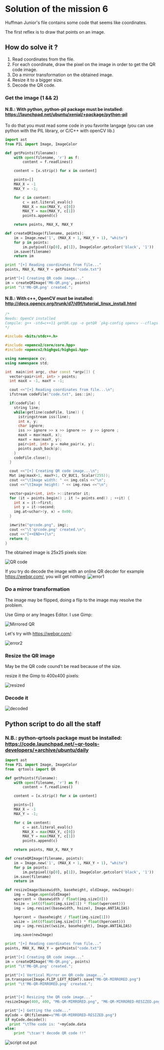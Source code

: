 # Solution of the mission 6
Huffman Junior's file contains some code that seems like coordinates.

The first reflex is to draw that points on an image.

## How do solve it ?
1. Read coordinates from the file.
1. For each coordinate, draw the pixel on the image in order to get the QR code image.
1. Do a mirror transformation on the obtained image.
1. Resize it to a bigger size.
1. Decode the QR code.

### Get the image (1 && 2)
#### N.B.: With python, python-pil package must be installed: https://launchpad.net/ubuntu/xenial/+package/python-pil

To do that you must read some code in you favorite langage (you can use python with the PIL library, or C/C++ with openCV lib.)
```python
import ast
from PIL import Image, ImageColor

def getPoints(filename):
    with open(filename, 'r') as f:
        content = f.readlines()

    content = [x.strip() for x in content]

    points=[]
    MAX_X = -1
    MAX_Y = -1;

    for c in content:
        c = ast.literal_eval(c)
        MAX_X = max(MAX_Y, c[0])
        MAX_Y = max(MAX_Y, c[1])
        points.append(c)

    return points, MAX_X, MAX_Y

def createQRImage(filename, points):
    im = Image.new('1', (MAX_X + 1, MAX_Y + 1), "white")
    for p in points:
        im.putpixel((p[0], p[1]), ImageColor.getcolor('black', '1'))
    im.save(filename)
    return im

print "[+] Reading coordinates from file..."
points, MAX_X, MAX_Y = getPoints("code.txt")

print"[+] Creating QR code image..."
im = createQRImage('M6-QR.png', points)
print "\t'M6-QR.png' created.";
```
#### N.B.: With c++, OpenCV must be installed: http://docs.opencv.org/trunk/d7/d9f/tutorial_linux_install.html

```c++
/*
Needs: OpenCV installed
Compile: g++ -std=c++11 getQR.cpp -o getQR `pkg-config opencv --cflags --libs`
*/

#include <bits/stdc++.h>

#include <opencv2/core/core.hpp>
#include <opencv2/highgui/highgui.hpp>

using namespace cv;
using namespace std;

int  main(int argc, char const *argv[]) {
  vector<pair<int, int> > points;
  int maxX = -1, maxY = -1;

  cout <<"[+] Reading coordinates from file...\n";
  ifstream codeFile("code.txt", ios::in);

  if(codeFile) {
    string line;
    while(getline(codeFile, line)) {
      istringstream iss(line);
      int x, y;
      char ignore;
      iss >> ignore >> x >> ignore >>  y >> ignore ;
      maxX = max(maxX, x);
      maxY = max(maxY, y);
      pair<int, int> p = make_pair(x, y);
      points.push_back(p);
    }
    codeFile.close();
  }

  cout <<"[+] Creating QR code image...\n";
  Mat img(maxX+1, maxY+1, CV_8UC1, Scalar(255));
  cout <<"\tImage width: " << img.cols <<"\n";
  cout <<"\tImage height: " << img.rows <<"\n";

  vector<pair<int, int> >::iterator it;
  for (it = points.begin() ; it != points.end() ; ++it) {
    int x = it->first;
    int y = it->second;
    img.at<uchar>(y, x) = 0x00;
  }

  imwrite("qrcode.png", img);
  cout <<"\t'qrcode.png' created.\n";
  cout <<"[++END++]\n";
  return 0;
}

```

The obtained image is 25x25 pixels size:


![QR code](M6-QR.png)

If you try do decode the image with an online QR decder for example https://webqr.com/, you will get nothing:
![error1](/m6/images/webqr-err1.png)

### Do a mirror transformation
The image may be flipped, doing a flip to the image may resolve the problem. 

Use Gimp or any Images Editor. I use Gimp:

![Mirrored QR](/m6/images/M6-QR-MIRRORED.png)


Let's try with https://webqr.com/:

![error2](/m6/images/webqr-err2.png)


### Resize the QR image
May be the QR code cound't be read because of the size.

resize it the Gimp to 400x400 pixels:

![resized](/m6/images/M6-QR-RESIZED.png)


### Decode it

![decoded](/m6/images/ANSWER.png)


## Python script to do all the staff
### N.B.: python-qrtools package must be installed: https://code.launchpad.net/~qr-tools-developers/+archive/ubuntu/daily

```python
import ast
from PIL import Image, ImageColor
from  qrtools import QR

def getPoints(filename):
    with open(filename, 'r') as f:
        content = f.readlines()

    content = [x.strip() for x in content]

    points=[]
    MAX_X = -1
    MAX_Y = -1;

    for c in content:
        c = ast.literal_eval(c)
        MAX_X = max(MAX_Y, c[0])
        MAX_Y = max(MAX_Y, c[1])
        points.append(c)

    return points, MAX_X, MAX_Y

def createQRImage(filename, points):
    im = Image.new('1', (MAX_X + 1, MAX_Y + 1), "white")
    for p in points:
        im.putpixel((p[0], p[1]), ImageColor.getcolor('black', '1'))
    im.save(filename)
    return im

def resizeImage(basewidth, baseheight, oldImage, newImage):
    img = Image.open(oldImage)
    wpercent = (basewidth / float(img.size[0]))
    hsize = int((float(img.size[1]) * float(wpercent)))
    img = img.resize((basewidth, hsize), Image.ANTIALIAS)

    hpercent = (baseheight / float(img.size[1]))
    wsize = int((float(img.size[0]) * float(hpercent)))
    img = img.resize((wsize, baseheight), Image.ANTIALIAS)

    img.save(newImage)

print "[+] Reading coordinates from file..."
points, MAX_X, MAX_Y = getPoints("code.txt")

print"[+] Creating QR code image..."
im = createQRImage('M6-QR.png', points)
print "\t'M6-QR.png' created.";

print"[+] Vertical Mirror on QR code image..."
im.transpose(Image.FLIP_LEFT_RIGHT).save("M6-QR-MIRRORED.png")
print "\t'M6-QR-MIRRORED.png' created.";


print"[+] Resizing the QR code image..."
resizeImage(400, 400, "M6-QR-MIRRORED.png", "M6-QR-MIRRORED-RESIZED.png")

print"[+] Getting the code..."
myCode = QR(filename=u"M6-QR-MIRRORED-RESIZED.png")
if myCode.decode():
  print "\tThe code is: "+myCode.data
else:
    print "\tcan't decode QR code !!"
```

![script out put](/m6/images/script-output.png)
